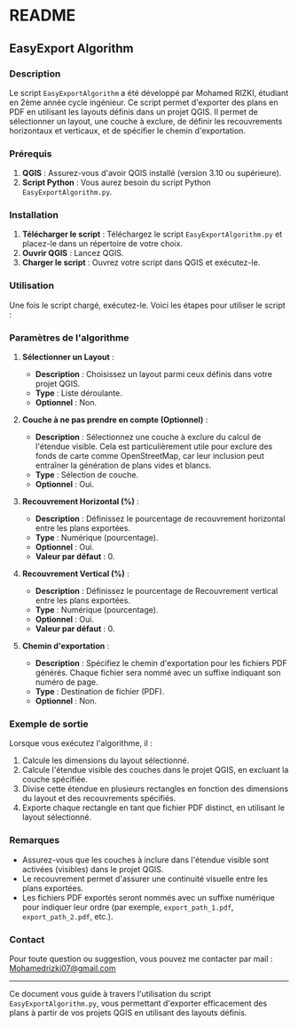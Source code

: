 # README

## EasyExport Algorithm

### Description
Le script `EasyExportAlgorithm` a été développé par Mohamed RIZKI, étudiant en 2ème année cycle ingénieur. Ce script permet d'exporter des plans en PDF en utilisant les layouts définis dans un projet QGIS. Il permet de sélectionner un layout, une couche à exclure, de définir les recouvrements horizontaux et verticaux, et de spécifier le chemin d'exportation.

### Prérequis

1. **QGIS** : Assurez-vous d'avoir QGIS installé (version 3.10 ou supérieure).
2. **Script Python** : Vous aurez besoin du script Python `EasyExportAlgorithm.py`.

### Installation

1. **Télécharger le script** : Téléchargez le script `EasyExportAlgorithm.py` et placez-le dans un répertoire de votre choix.
2. **Ouvrir QGIS** : Lancez QGIS.
3. **Charger le script** : Ouvrez votre script dans QGIS et exécutez-le.

### Utilisation

Une fois le script chargé, exécutez-le. Voici les étapes pour utiliser le script :

### Paramètres de l'algorithme

1. **Sélectionner un Layout** :
   - **Description** : Choisissez un layout parmi ceux définis dans votre projet QGIS.
   - **Type** : Liste déroulante.
   - **Optionnel** : Non.

2. **Couche à ne pas prendre en compte (Optionnel)** :
   - **Description** : Sélectionnez une couche à exclure du calcul de l'étendue visible. Cela est particulièrement utile pour exclure des fonds de carte comme OpenStreetMap, car leur inclusion peut entraîner la génération de plans vides et blancs.
   - **Type** : Sélection de couche.
   - **Optionnel** : Oui.

3. **Recouvrement Horizontal (%)** :
   - **Description** : Définissez le pourcentage de recouvrement horizontal entre les plans exportées.
   - **Type** : Numérique (pourcentage).
   - **Optionnel** : Oui.
   - **Valeur par défaut** : 0.

4. **Recouvrement Vertical (%)** :
   - **Description** : Définissez le pourcentage de Recouvrement vertical entre les plans exportées.
   - **Type** : Numérique (pourcentage).
   - **Optionnel** : Oui.
   - **Valeur par défaut** : 0.

5. **Chemin d'exportation** :
   - **Description** : Spécifiez le chemin d'exportation pour les fichiers PDF générés. Chaque fichier sera nommé avec un suffixe indiquant son numéro de page.
   - **Type** : Destination de fichier (PDF).
   - **Optionnel** : Non.

### Exemple de sortie

Lorsque vous exécutez l'algorithme, il :

1. Calcule les dimensions du layout sélectionné.
2. Calcule l'étendue visible des couches dans le projet QGIS, en excluant la couche spécifiée.
3. Divise cette étendue en plusieurs rectangles en fonction des dimensions du layout et des recouvrements spécifiés.
4. Exporte chaque rectangle en tant que fichier PDF distinct, en utilisant le layout sélectionné.

### Remarques

- Assurez-vous que les couches à inclure dans l'étendue visible sont activées (visibles) dans le projet QGIS.
- Le recouvrement permet d'assurer une continuité visuelle entre les plans exportées.
- Les fichiers PDF exportés seront nommés avec un suffixe numérique pour indiquer leur ordre (par exemple, `export_path_1.pdf`, `export_path_2.pdf`, etc.).

### Contact

Pour toute question ou suggestion, vous pouvez me contacter par mail : Mohamedrizki07@gmail.com

---

Ce document vous guide à travers l'utilisation du script `EasyExportAlgorithm.py`, vous permettant d'exporter efficacement des plans à partir de vos projets QGIS en utilisant des layouts définis.
